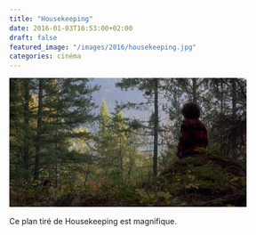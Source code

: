 ```yaml
---
title: "Housekeeping"
date: 2016-01-03T16:53:00+02:00
draft: false
featured_image: "/images/2016/housekeeping.jpg"
categories: cinéma
---
```

![housekeeping](/images/2016/housekeeping.jpg)

Ce plan tiré de Housekeeping est magnifique.